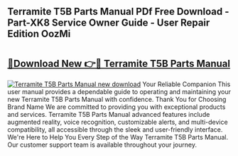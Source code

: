 ## Terramite T5B Parts Manual PDf Free Download - Part-XK8 Service Owner Guide - User Repair Edition OozMi

# <h2><a href="http://bc62227.oget.top/?id=Terramite+T5B+Parts+Manual">🔗Download New 👉🔴 Terramite T5B Parts Manual</a></h2>

[![Terramite T5B Parts Manual new download](https://i.imgur.com/5g1atiW.png)](http://bc62227.oget.top/?id=Terramite+T5B+Parts+Manual)
Your Reliable Companion This user manual provides a dependable guide to operating and maintaining your new Terramite T5B Parts Manual with confidence. Thank You for Choosing Brand Name We are committed to providing you with exceptional products and services. Terramite T5B Parts Manual advanced features include augmented reality, voice recognition, customizable alerts, and multi-device compatibility, all accessible through the sleek and user-friendly interface. We're Here to Help You Every Step of the Way Terramite T5B Parts Manual. Our customer support team is available throughout your journey.
